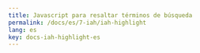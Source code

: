 ```yaml
---
title: Javascript para resaltar términos de búsqueda
permalink: /docs/es/7-iah/iah-highlight
lang: es
key: docs-iah-highlight-es
---
```

